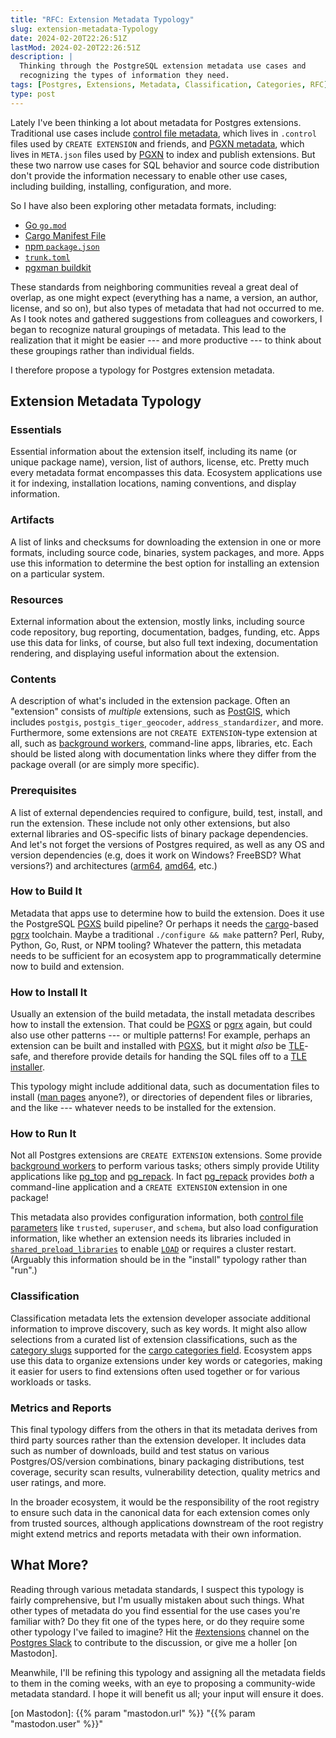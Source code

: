 ```yaml
---
title: "RFC: Extension Metadata Typology"
slug: extension-metadata-Typology
date: 2024-02-20T22:26:51Z
lastMod: 2024-02-20T22:26:51Z
description: |
  Thinking through the PostgreSQL extension metadata use cases and
  recognizing the types of information they need.
tags: [Postgres, Extensions, Metadata, Classification, Categories, RFC]
type: post
---
```


Lately I've been thinking a lot about metadata for Postgres extensions.
Traditional use cases include [control file metadata][.control], which lives in
`.control` files used by `CREATE EXTENSION` and friends, and [PGXN metadata],
which lives in `META.json` files used by [PGXN] to index and publish extensions.
But these two narrow use cases for SQL behavior and source code distribution
don't provide the information necessary to enable other use cases, including
building, installing, configuration, and more.

So I have also been exploring other metadata formats, including:

*   [Go `go.mod`]
*   [Cargo Manifest File]
*   [npm `package.json`]
*   [`trunk.toml`]
*   [pgxman buildkit]

These standards from neighboring communities reveal a great deal of overlap, as
one might expect (everything has a name, a version, an author, license, and so
on), but also types of metadata that had not occurred to me. As I took notes and
gathered suggestions from colleagues and coworkers, I began to recognize natural
groupings of metadata. This lead to the realization that it might be easier ---
and more productive --- to think about these groupings rather than individual
fields.

I therefore propose a typology for Postgres extension metadata.

Extension Metadata Typology
---------------------------

### Essentials

Essential information about the extension itself, including its name (or unique
package name), version, list of authors, license, etc. Pretty much every
metadata format encompasses this data. Ecosystem applications use it for
indexing, installation locations, naming conventions, and display information.

### Artifacts

A list of links and checksums for downloading the extension in one or more
formats, including source code, binaries, system packages, and more. Apps use
this information to determine the best option for installing an extension on a
particular system.

### Resources

External information about the extension, mostly links, including source code
repository, bug reporting, documentation, badges, funding, etc. Apps use this
data for links, of course, but also full text indexing, documentation rendering,
and displaying useful information about the extension.

### Contents

A description of what's included in the extension package. Often an "extension"
consists of *multiple* extensions, such as [PostGIS], which includes `postgis`,
`postgis_tiger_geocoder`, `address_standardizer`, and more. Furthermore, some
extensions are not `CREATE EXTENSION`-type extension at all, such as [background
workers], command-line apps, libraries, etc. Each should be listed along with
documentation links where they differ from the package overall (or are simply
more specific).

### Prerequisites

A list of external dependencies required to configure, build, test, install, and
run the extension. These include not only other extensions, but also external
libraries and OS-specific lists of binary package dependencies. And let's not
forget the versions of Postgres required, as well as any OS and version
dependencies (e.g, does it work on Windows? FreeBSD? What versions?) and
architectures ([arm64], [amd64], etc.)

### How to Build It

Metadata that apps use to determine how to build the extension. Does it use the
PostgreSQL [PGXS] build pipeline? Or perhaps it needs the [cargo]-based [pgrx]
toolchain. Maybe a traditional `./configure && make` pattern? Perl, Ruby,
Python, Go, Rust, or NPM tooling? Whatever the pattern, this metadata needs to
be sufficient for an ecosystem app to programmatically determine now to build
and extension.

### How to Install It

Usually an extension of the build metadata, the install metadata describes how
to install the extension. That could be [PGXS] or [pgrx] again, but could also
use other patterns --- or multiple patterns! For example, perhaps an extension
can be built and installed with [PGXS], but it might *also* be [TLE]-safe, and
therefore provide details for handing the SQL files off to a [TLE installer].

This typology might include additional data, such as documentation files to
install ([man pages] anyone?), or directories of dependent files or libraries,
and the like --- whatever needs to be installed for the extension.

### How to Run It

Not all Postgres extensions are `CREATE EXTENSION` extensions. Some provide
[background workers] to perform various tasks; others simply provide Utility
applications like [pg_top] and [pg_repack]. In fact [pg_repack] provides *both*
a command-line application and a `CREATE EXTENSION` extension in one package!

This metadata also provides configuration information, both [control file
parameters][.control] like `trusted`, `superuser`, and `schema`, but also load
configuration information, like whether an extension needs its libraries
included in [`shared_preload_libraries`] to enable [`LOAD`] or requires a
cluster restart. (Arguably this information should be in the "install" typology
rather than "run".)

### Classification

Classification metadata lets the extension developer associate additional
information to improve discovery, such as key words. It might also allow
selections from a curated list of extension classifications, such as the
[category slugs] supported for the [cargo categories field]. Ecosystem apps use
this data to organize extensions under key words or categories, making it easier
for users to find extensions often used together or for various workloads or
tasks.

### Metrics and Reports

This final typology differs from the others in that its metadata derives from
third party sources rather than the extension developer. It includes data such
as number of downloads, build and test status on various Postgres/OS/version
combinations, binary packaging distributions, test coverage, security scan
results, vulnerability detection, quality metrics and user ratings, and more.

In the broader ecosystem, it would be the responsibility of the root registry to
ensure such data in the canonical data for each extension comes only from
trusted sources, although applications downstream of the root registry might
extend metrics and reports metadata with their own information.

## What More?

Reading through various metadata standards, I suspect this typology is fairly
comprehensive, but I'm usually mistaken about such things. What other types of
metadata do you find essential for the use cases you're familiar with? Do they
fit one of the types here, or do they require some other typology I've failed to
imagine? Hit the [#extensions] channel on the [Postgres Slack] to contribute to
the discussion, or give me a holler [on Mastodon].

Meanwhile, I'll be refining this typology and assigning all the metadata fields
to them in the coming weeks, with an eye to proposing a community-wide metadata
standard. I hope it will benefit us all; your input will ensure it does.

  [.control]: https://www.postgresql.org/docs/current/extend-extensions.html#EXTEND-EXTENSIONS-FILES
    "PostgreSQL Docs: Extension Files"
  [PGXN metadata]: https://pgxn.org/spec/
    "PGXN Meta Spec - The PGXN distribution metadata specification"
  [PGXN]: https://pgxn.org "The postgreSQL Extension Network"
  [Go `go.mod`]: https://go.dev/doc/modules/gomod-ref "go.mod file reference"
  [Cargo Manifest File]: https://doc.rust-lang.org/cargo/reference/manifest.html
    "The Cargo Book: The Manifest Format"
  [npm `package.json`]: https://docs.npmjs.com/cli/v6/configuring-npm/package-json
    "npm Docs: Specifics of npm's package.json handling"
  [`trunk.toml`]: https://github.com/tembo-io/trunk/tree/main/contrib
  [pgxman buildkit]: https://docs.pgxman.com/spec/buildkit
  [PostGIS]: http://postgis.net/
  [arm64]: https://en.wikipedia.org/wiki/AArch64 "Wikipedia: AArch64"
  [amd64]: https://en.wikipedia.org/wiki/amd64 "Wikipedia: AMD64"
  [PGXS]: https://www.postgresql.org/docs/current/extend-pgxs.html
    "PostgreSQL Docs: Extension Building Infrastructure"
  [cargo]: https://github.com/pgcentralfoundation/pgrx/blob/develop/cargo-pgrx/README.md
    "pgrx: cargo-pgrx"
  [pgrx]: https://github.com/pgcentralfoundation/pgrx
    "pgrx: Build Postgres Extensions with Rust!"
  [TLE]: https://github.com/aws/pg_tle
    "pg_tle: Framework for building trusted language extensions for PostgreSQL"
  [TLE installer]: https://github.com/aws/pg_tle/blob/main/examples/README.md
    "TLE examples/pgtle.mk README"
  [man pages]: https://en.wikipedia.org/wiki/Man_page "Wikipedia: Man page"
  [background workers]: https://www.postgresql.org/docs/current/bgworker.html
    "PostgreSQL Docs: Background Worker Processes"
  [pg_repack]: https://reorg.github.io/pg_repack/
    "pg_repack --- Reorganize tables in PostgreSQL databases with minimal locks"
  [pg_top]: https://pg_top.gitlab.io "Welcome to the PostgreSQL top Project Home Page"
  [`shared_preload_libraries`]: https://www.postgresql.org/docs/current/runtime-config-client.html#GUC-SHARED-PRELOAD-LIBRARIES
    "PostgreSQL Docs: shared_preload_libraries"
  [`LOAD`]: https://www.postgresql.org/docs/current/sql-load.html
    "PostgreSQL Docs: LOAD"
  [category slugs]: https://crates.io/category_slugs "crates.io: All Valid Category Slugs"
  [cargo categories field]: https://doc.rust-lang.org/cargo/reference/manifest.html#the-categories-field
    "The Cargo Book: The Manifest Format --- Categories"
  [#extensions]: https://postgresteam.slack.com/archives/C056ZA93H1A
    "Postgres Slack/#extensions: Extensions and extension-related accessories"
  [Postgres Slack]: https://pgtreats.info/slack-invite
    "Join the Postgres Slack"
  [on Mastodon]: {{% param "mastodon.url" %}} "{{% param "mastodon.user" %}}"
